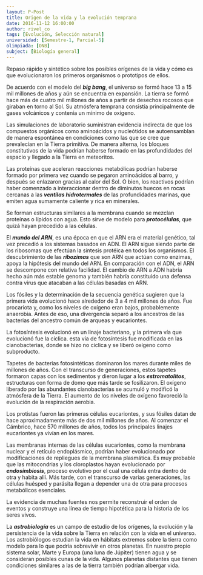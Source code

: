 ```yaml
---
layout: P-Post
title: Origen de la vida y la evolución temprana
date: 2016-11-12 16:00:00
author: rivel_co
tags: [Evolución, Selección natural]
universidad: [Semestre-1, Parcial-5]
olimpiada: [ONB]
subject: [Biología general]
---
```


Repaso rápido y sintético sobre los posibles orígenes de la vida y cómo es que evolucionaron los primeros organismos o prototipos de ellos.

De acuerdo con el modelo del ***big bang***, el universo se formó hace 13 a 15 mil millones de años y aún se encuentra en expansión. La tierra se formó hace más de cuatro mil millones de años a partir de desechos rocosos que giraban en torno al Sol. Su atmósfera temprana consistía principalmente de gases volcánicos y contenía un mínimo de oxígeno.

Las simulaciones de laboratorio suministran evidencia indirecta de que los compuestos orgánicos como aminoácidos y nucleótidos se autoensamblan de manera espontánea en condiciones como las que se cree que prevalecían en la Tierra primitiva. De manera alterna, los bloques constitutivos de la vida podrían haberse formado en las profundidades del espacio y llegado a la Tierra en meteoritos.

Las proteínas que aceleran reacciones metabólicas podrían haberse formado por primera vez cuando se pegaron aminoácidos al barro, y después se enlazaron gracias al calor del Sol. O bien, los reactivos podrían haber comenzado a interaccionar dentro de diminutos huecos en rocas cercanas a las ***ventilas hidrotermales*** de las profundidades marinas, que emiten agua sumamente caliente y rica en minerales.

Se forman estructuras similares a la membrana cuando se mezclan proteínas o lípidos con agua. Esto sirve de modelo para ***protocélulas***, que quizá hayan precedido a las células.

El ***mundo del ARN***, es una época en que el ARN era el material genético, tal vez precedió a los sistemas basados en ADN. El ARN sigue siendo parte de los ribosomas que efectúan la síntesis protéica  en todos los organismos. El descubrimiento de las ***ribozimas*** que son ARN que actúan como enzimas, apoya la hipótesis del mundo del ARN. En comparación con el ADN, el ARN se descompone con relativa facilidad. El cambio de ARN a ADN habría hecho aún más estable genoma y también habría constituido una defensa contra virus que atacaban a las células basadas en ARN.

Los fósiles y la determinación de la secuencia genética sugieren que la primera vida evolucionó hace alrededor de 3 a 4 mil millones de años. Fue procariota y, como los niveles de oxígeno eran bajos, probablemente anaerobia. Antes de eso, una divergencia separó a los ancestros de las bacterias del ancestro común de arqueas y eucariontes.

La fotosíntesis evolucionó en un linaje bacteriano, y la primera vía que evolucionó fue la cíclica. esta vía de fotosíntesis fue modificada en las cianobacterias, donde se hizo no cíclica y se liberó oxígeno como subproducto.

Tapetes de bacterias fotosintéticas dominaron los mares durante miles de millones de años. Con el transcurso de generaciones, estos tapetes formaron capas con los sedimentos y dieron lugar a los ***estromatolitos***, estructuras con forma de domo que más tarde se fosilizaron. El oxígeno liberado por las abundantes cianobacterias se acumuló y modificó la atmósfera de la Tierra. El aumento de los niveles de oxígeno favoreció la evolución de la respiración aerobia.

Los protistas fueron las primeras células eucariontes, y sus fósiles datan de hace aproximadamente más de dos mil millones de años. Al comenzar el Cámbrico, hace 570 millones de años, todos los principales linajes eucariontes ya vivían en los mares.

Las membranas internas de las células eucariontes, como la membrana nuclear y el retículo endoplásmico, podrían haber evolucionado por modificaciones de repliegues de la membrana plasmática. Es muy probable que las mitocondrias y los cloroplastos hayan evolucionado por ***endosimbiosis***, proceso evolutivo por el cual una célula entra dentro de otra y habita allí. Más tarde, con el transcurso de varias generaciones, las células huésped y parásita llegan a depender una de otra para procesos metabólicos esenciales.

La evidencia de muchas fuentes nos permite reconstruir el orden de eventos y construye una línea de tiempo hipotética para la historia de los seres vivos.

La ***astrobiología*** es un campo de estudio de los orígenes, la evolución y la persistencia de la vida sobre la Tierra en relación con la vida en el universo. Los astrobiólogos estudian la vida en hábitats extremos sobre la tierra como modelo para lo que podría sobrevivir en otros planetas. En nuestro propio sistema solar, Marte y Europa (una luna de Júpiter) tienen agua y se consideran posibles cunas de la vida. Algunos planetas distantes que tienen condiciones similares a las de la tierra también podrían albergar vida.